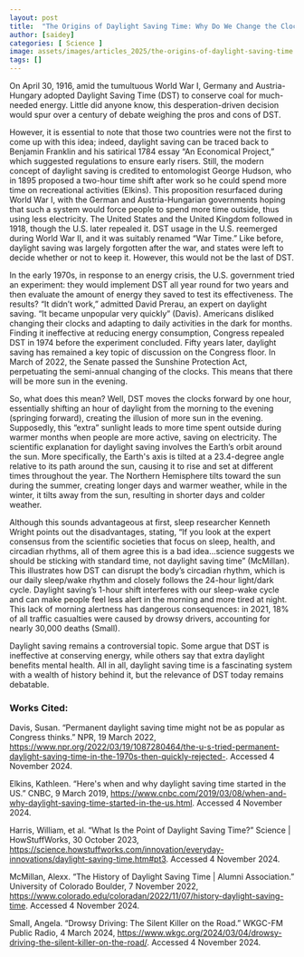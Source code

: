```yaml
---
layout: post
title:  "The Origins of Daylight Saving Time: Why Do We Change the Clocks?"
author: [saidey]
categories: [ Science ]
image: assets/images/articles_2025/the-origins-of-daylight-saving-time:-why-do-we-change-the-clocks?.png
tags: []
---
```


On April 30, 1916, amid the tumultuous World War I, Germany and Austria-Hungary adopted Daylight Saving Time (DST) to conserve coal for much-needed energy. Little did anyone know, this desperation-driven decision would spur over a century of debate weighing the pros and cons of DST. 

However, it is essential to note that those two countries were not the first to come up with this idea; indeed, daylight saving can be traced back to Benjamin Franklin and his satirical 1784 essay “An Economical Project,” which suggested regulations to ensure early risers. Still, the modern concept of daylight saving is credited to entomologist George Hudson, who in 1895 proposed a two-hour time shift after work so he could spend more time on recreational activities (Elkins). This proposition resurfaced during World War I, with the German and Austria-Hungarian governments hoping that such a system would force people to spend more time outside, thus using less electricity. The United States and the United Kingdom followed in 1918, though the U.S. later repealed it. DST usage in the U.S. reemerged during World War II, and it was suitably renamed “War Time.” Like before, daylight saving was largely forgotten after the war, and states were left to decide whether or not to keep it. However, this would not be the last of DST. 

In the early 1970s, in response to an energy crisis, the U.S. government tried an experiment: they would implement DST all year round for two years and then evaluate the amount of energy they saved to test its effectiveness. The results? “It didn’t work,” admitted David Prerau, an expert on daylight saving. “It became unpopular very quickly” (Davis). Americans disliked changing their clocks and adapting to daily activities in the dark for months. Finding it ineffective at reducing energy consumption, Congress repealed DST in 1974 before the experiment concluded. Fifty years later, daylight saving has remained a key topic of discussion on the Congress floor. In March of 2022, the Senate passed the Sunshine Protection Act, perpetuating the semi-annual changing of the clocks. This means that there will be more sun in the evening. 

So, what does this mean? Well, DST moves the clocks forward by one hour, essentially shifting an hour of daylight from the morning to the evening (springing forward), creating the illusion of more sun in the evening. Supposedly, this “extra” sunlight leads to more time spent outside during warmer months when people are more active, saving on electricity. The scientific explanation for daylight saving involves the Earth’s orbit around the sun. More specifically, the Earth's axis is tilted at a 23.4-degree angle relative to its path around the sun, causing it to rise and set at different times throughout the year. The Northern Hemisphere tilts toward the sun during the summer, creating longer days and warmer weather, while in the winter,  it tilts away from the sun, resulting in shorter days and colder weather. 

Although this sounds advantageous at first, sleep researcher Kenneth Wright points out the disadvantages, stating, “If you look at the expert consensus from the scientific societies that focus on sleep, health, and circadian rhythms, all of them agree this is a bad idea…science suggests we should be sticking with standard time, not daylight saving time” (McMillan). This illustrates how DST can disrupt the body’s circadian rhythm, which is our daily sleep/wake rhythm and closely follows the 24-hour light/dark cycle. Daylight saving’s 1-hour shift interferes with our sleep-wake cycle and can make people feel less alert in the morning and more tired at night. This lack of morning alertness has dangerous consequences: in 2021, 18% of all traffic casualties were caused by drowsy drivers, accounting for nearly 30,000 deaths (Small). 

Daylight saving remains a controversial topic. Some argue that DST is ineffective at conserving energy, while others say that extra daylight benefits mental health. All in all, daylight saving time is a fascinating system with a wealth of history behind it, but the relevance of DST today remains debatable.  

### Works Cited:

Davis, Susan. “Permanent daylight saving time might not be as popular as Congress thinks.” NPR, 19 March 2022, https://www.npr.org/2022/03/19/1087280464/the-u-s-tried-permanent-daylight-saving-time-in-the-1970s-then-quickly-rejected-. Accessed 4 November 2024.

Elkins, Kathleen. “Here's when and why daylight saving time started in the US.” CNBC, 9 March 2019, https://www.cnbc.com/2019/03/08/when-and-why-daylight-saving-time-started-in-the-us.html. Accessed 4 November 2024.

Harris, William, et al. “What Is the Point of Daylight Saving Time?” Science | HowStuffWorks, 30 October 2023, https://science.howstuffworks.com/innovation/everyday-innovations/daylight-saving-time.htm#pt3. Accessed 4 November 2024.

McMillan, Alexx. “The History of Daylight Saving Time | Alumni Association.” University of Colorado Boulder, 7 November 2022, https://www.colorado.edu/coloradan/2022/11/07/history-daylight-saving-time. Accessed 4 November 2024.

Small, Angela. “Drowsy Driving: The Silent Killer on the Road.” WKGC-FM Public Radio, 4 March 2024, https://www.wkgc.org/2024/03/04/drowsy-driving-the-silent-killer-on-the-road/. Accessed 4 November 2024.

